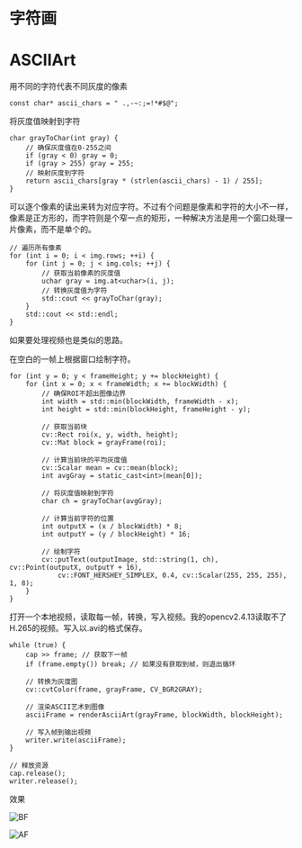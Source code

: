 # 字符画
# ASCIIArt

用不同的字符代表不同灰度的像素
  
    const char* ascii_chars = " .,-~:;=!*#$@";

将灰度值映射到字符

    char grayToChar(int gray) {
        // 确保灰度值在0-255之间
        if (gray < 0) gray = 0;
        if (gray > 255) gray = 255;
        // 映射灰度到字符
        return ascii_chars[gray * (strlen(ascii_chars) - 1) / 255];
    }

可以逐个像素的读出来转为对应字符。不过有个问题是像素和字符的大小不一样，像素是正方形的，而字符则是个窄一点的矩形，一种解决方法是用一个窗口处理一片像素，而不是单个的。

    // 遍历所有像素
    for (int i = 0; i < img.rows; ++i) {
        for (int j = 0; j < img.cols; ++j) {
            // 获取当前像素的灰度值
            uchar gray = img.at<uchar>(i, j);
            // 转换灰度值为字符
            std::cout << grayToChar(gray);
        }
        std::cout << std::endl;
    }

如果要处理视频也是类似的思路。

在空白的一帧上根据窗口绘制字符。

    for (int y = 0; y < frameHeight; y += blockHeight) {
        for (int x = 0; x < frameWidth; x += blockWidth) {
            // 确保ROI不超出图像边界
            int width = std::min(blockWidth, frameWidth - x);
            int height = std::min(blockHeight, frameHeight - y);

            // 获取当前块
            cv::Rect roi(x, y, width, height);
            cv::Mat block = grayFrame(roi);

            // 计算当前块的平均灰度值
            cv::Scalar mean = cv::mean(block);
            int avgGray = static_cast<int>(mean[0]);

            // 将灰度值映射到字符
            char ch = grayToChar(avgGray);

            // 计算当前字符的位置
            int outputX = (x / blockWidth) * 8;
            int outputY = (y / blockHeight) * 16;

            // 绘制字符
            cv::putText(outputImage, std::string(1, ch), cv::Point(outputX, outputY + 16),
                cv::FONT_HERSHEY_SIMPLEX, 0.4, cv::Scalar(255, 255, 255), 1, 8);
        }
    }


打开一个本地视频，读取每一帧，转换，写入视频。我的opencv2.4.13读取不了H.265的视频。写入以.avi的格式保存。

    while (true) {
        cap >> frame; // 获取下一帧
        if (frame.empty()) break; // 如果没有获取到帧，则退出循环

        // 转换为灰度图
        cv::cvtColor(frame, grayFrame, CV_BGR2GRAY);

        // 渲染ASCII艺术到图像
        asciiFrame = renderAsciiArt(grayFrame, blockWidth, blockHeight);

        // 写入帧到输出视频
        writer.write(asciiFrame);
    }

    // 释放资源
    cap.release();
    writer.release();

效果

![BF](htps://github.com/quantumxiaol/OpenMP-Learning/blob/main/png/ASCIIArt1.jpg)

![AF](htps://github.com/quantumxiaol/OpenMP-Learning/blob/main/png/ASCIIArt2.jpg)

